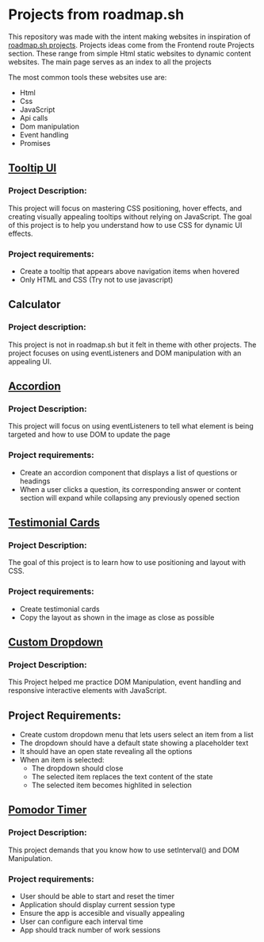 # Projects from roadmap.sh

This repository was made with the intent making websites in inspiration of [roadmap.sh projects](https://roadmap.sh/projects). Projects ideas come from the Frontend route Projects section. These range from simple Html static websites to dynamic content websites. The main page serves as an index to all the projects

The most common tools these websites use are:
- Html
- Css
- JavaScript
- Api calls
- Dom manipulation
- Event handling
- Promises


## [Tooltip UI](https://roadmap.sh/projects/tooltip-ui)

### Project Description:

This project will focus on mastering CSS positioning, hover effects, and creating visually appealing tooltips without relying on JavaScript.
The goal of this project is to help you understand how to use CSS for dynamic UI effects.

### Project requirements:

- Create a tooltip that appears above navigation items when hovered
- Only HTML and CSS (Try not to use javascript)

## Calculator

### Project description:

This project is not in roadmap.sh but it felt in theme with other projects. The project focuses on using eventListeners and DOM manipulation with an appealing UI.

## [Accordion](https://roadmap.sh/projects/accordion)

### Project Description:

This project will focus on using eventListeners to tell what element is being targeted and how to use DOM to update the page

### Project requirements:

- Create an accordion component that displays a list of questions or headings
- When a user clicks a question, its corresponding answer or content section will expand while collapsing any previously opened section

## [Testimonial Cards](https://roadmap.sh/projects/testimonial-cards)

### Project Description:

The goal of this project is to learn how to use positioning and layout with CSS.

### Project requirements:

- Create testimonial cards
- Copy the layout as shown in the image as close as possible

## [Custom Dropdown](https://roadmap.sh/projects/custom-dropdown)

### Project Description:

This Project helped me practice DOM Manipulation, event handling and responsive interactive elements with JavaScript.

## Project Requirements:

- Create custom dropdown menu that lets users select an item from a list
- The dropdown should have a default state showing a placeholder text
- It should have an open state revealing all the options
- When an item is selected:
  - The dropdown should close
  - The selected item replaces the text content of the state
  - The selected item becomes highlited in selection

## [Pomodor Timer](https://roadmap.sh/projects/pomodoro-timer)

### Project Description:

This project demands that you know how to use setInterval() and DOM Manipulation.

### Project requirements:

- User should be able to start and reset the timer
- Application should display current session type
- Ensure the app is accesible and visually appealing
- User can configure each interval time
- App should track number of work sessions
<!--
#TODO: Play sound and warning when rest is up
Notify user of rest period 
https://developer.mozilla.org/en-US/docs/Web/API/Notifications_API/Using_the_Notifications_API
>
